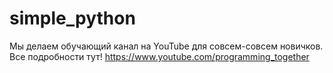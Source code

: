 # simple_python
Мы делаем обучающий канал на YouTube для совсем-совсем новичков.
Все подробности тут!
https://www.youtube.com/programming_together

